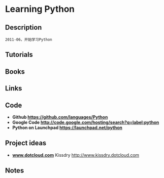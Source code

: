 Learning Python
===============

## Description
    2011-06，开始学习Python

## Tutorials

## Books

## Links

## Code
- **Github https://github.com/languages/Python**
- **Google Code http://code.google.com/hosting/search?q=label:python**
- **Python on Launchpad https://launchpad.net/python**

## Project ideas
- **www.dotcloud.com**
    Kissdry http://www.kissdry.dotcloud.com

## Notes
